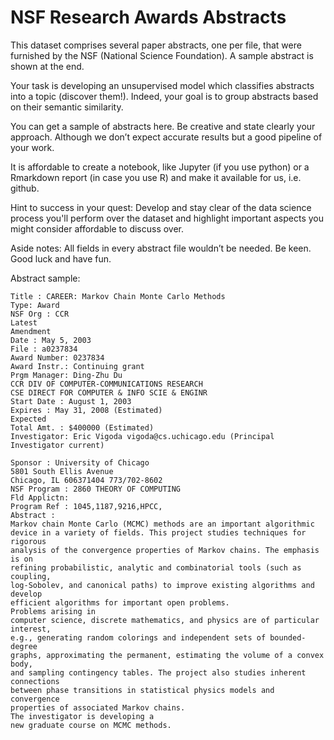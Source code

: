 # NSF Research Awards Abstracts

This dataset comprises several paper abstracts, one per file, that were furnished by the NSF (National Science Foundation). A sample abstract is shown at the end.

Your task is developing an unsupervised model which classifies abstracts into a topic (discover them!). Indeed, your goal is to group abstracts based on their semantic similarity.

You can get a sample of abstracts here. Be creative and state clearly your approach. Although we don’t expect accurate results but a good pipeline of your work.

It is affordable to create a notebook, like Jupyter (if you use python) or a Rmarkdown report (in case you use R) and make it available for us, i.e. github.

Hint to success in your quest: Develop and stay clear of the data science process you'll perform over the dataset and highlight important aspects you might consider affordable to discuss over.

Aside notes: All fields in every abstract file wouldn’t be needed. Be keen.
Good luck and have fun.

Abstract sample:
```
Title : CAREER: Markov Chain Monte Carlo Methods
Type: Award
NSF Org : CCR
Latest
Amendment
Date : May 5, 2003
File : a0237834
Award Number: 0237834
Award Instr.: Continuing grant
Prgm Manager: Ding-Zhu Du
CCR DIV OF COMPUTER-COMMUNICATIONS RESEARCH
CSE DIRECT FOR COMPUTER & INFO SCIE & ENGINR
Start Date : August 1, 2003
Expires : May 31, 2008 (Estimated)
Expected
Total Amt. : $400000 (Estimated)
Investigator: Eric Vigoda vigoda@cs.uchicago.edu (Principal Investigator current)

Sponsor : University of Chicago
5801 South Ellis Avenue
Chicago, IL 606371404 773/702-8602
NSF Program : 2860 THEORY OF COMPUTING
Fld Applictn:
Program Ref : 1045,1187,9216,HPCC,
Abstract :
Markov chain Monte Carlo (MCMC) methods are an important algorithmic
device in a variety of fields. This project studies techniques for rigorous
analysis of the convergence properties of Markov chains. The emphasis is on
refining probabilistic, analytic and combinatorial tools (such as coupling,
log-Sobolev, and canonical paths) to improve existing algorithms and develop
efficient algorithms for important open problems.
Problems arising in
computer science, discrete mathematics, and physics are of particular interest,
e.g., generating random colorings and independent sets of bounded-degree
graphs, approximating the permanent, estimating the volume of a convex body,
and sampling contingency tables. The project also studies inherent connections
between phase transitions in statistical physics models and convergence
properties of associated Markov chains.
The investigator is developing a
new graduate course on MCMC methods.
```
